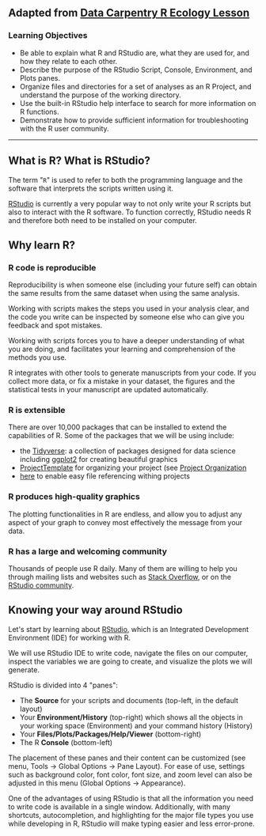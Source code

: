 Adapted from [Data Carpentry R Ecology Lesson](https://datacarpentry.org/R-ecology-lesson/)
--------------------------------------------------------------------------------

 ### Learning Objectives

 -   Be able to explain what R and RStudio are, what they are used for, and how
     they relate to each other.
 -   Describe the purpose of the RStudio Script, Console, Environment, and
     Plots panes.
 -   Organize files and directories for a set of analyses as an R Project, and
     understand the purpose of the working directory.
 -   Use the built-in RStudio help interface to search for more information on
     R functions.
 -   Demonstrate how to provide sufficient information for troubleshooting with
     the R user community.
--------------------------------------------------------------------------------

## What is R? What is RStudio?

The term "`R`" is used to refer to both the programming language and the
software that interprets the scripts written using it.

[RStudio](https://rstudio.com) is currently a very popular way to not only write
your R scripts but also to interact with the R software. To function correctly,
RStudio needs R and therefore both need to be installed on your computer.

## Why learn R?

### R code is reproducible

Reproducibility is when someone else (including your future self) can obtain the
same results from the same dataset when using the same analysis. 

Working with scripts makes the steps you used in your analysis clear, and the
code you write can be inspected by someone else who can give you feedback and
spot mistakes.

Working with scripts forces you to have a deeper understanding of what you are
doing, and facilitates your learning and comprehension of the methods you use.

R integrates with other tools to generate manuscripts from your code. If you
collect more data, or fix a mistake in your dataset, the figures and the
statistical tests in your manuscript are updated automatically.

### R is extensible

There are over 10,000 packages that can be installed to extend the capabilities of R. Some of the packages that we will be using include:
- the [Tidyverse](https://www.tidyverse.org/): a collection of packages designed for data science including [ggplot2](https://ggplot2.tidyverse.org/) for creating beautiful graphics
- [ProjectTemplate](http://projecttemplate.net/index.html) for organizing your project (see [Project Organization](03-project-organization.md)
- [here](https://here.r-lib.org/) to enable easy file referencing withing projects

### R produces high-quality graphics

The plotting functionalities in R are endless, and allow you to adjust any
aspect of your graph to convey most effectively the message from your data.

### R has a large and welcoming community

Thousands of people use R daily. Many of them are willing to help you through
mailing lists and websites such as [Stack Overflow](https://stackoverflow.com/),
or on the [RStudio community](https://community.rstudio.com/).

## Knowing your way around RStudio

Let's start by learning about [RStudio](https://www.rstudio.com/), which is an
Integrated Development Environment (IDE) for working with R.

We will use RStudio IDE to write code, navigate the files on our computer,
inspect the variables we are going to create, and visualize the plots we will
generate. 

RStudio is divided into 4 "panes":

-   The **Source** for your scripts and documents (top-left, in the default
    layout)
-   Your **Environment/History** (top-right) which shows all the objects in
    your working space (Environment) and your command history (History)
-   Your **Files/Plots/Packages/Help/Viewer** (bottom-right)
-   The R **Console** (bottom-left)

The placement of these panes and their content can be customized (see menu,
Tools -\> Global Options -\> Pane Layout). For ease of use, settings such as
background color, font color, font size, and zoom level can also be adjusted in
this menu (Global Options -> Appearance).

One of the advantages of using RStudio is that all the information you need to
write code is available in a single window. Additionally, with many shortcuts,
autocompletion, and highlighting for the major file types you use while
developing in R, RStudio will make typing easier and less error-prone.
